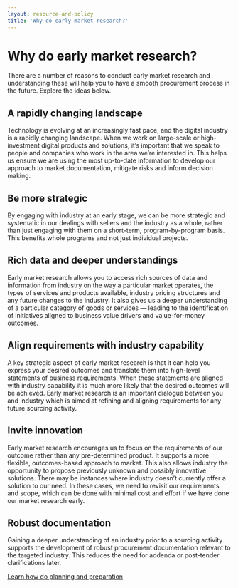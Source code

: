 ```yaml
---
layout: resource-and-policy
title: 'Why do early market research?'
---
```


# Why do early market research?

There are a number of reasons to conduct early market research and understanding these will help you to have a smooth procurement process in the future. Explore the ideas below.

## A rapidly changing landscape

Technology is evolving at an increasingly fast pace, and the digital industry is a rapidly changing landscape. When we work on large-scale or high-investment digital products and solutions, it’s important that we speak to people and companies who work in the area we’re interested in. This helps us ensure we are using the most up-to-date information to develop our approach to market documentation, mitigate risks and inform decision making.

## Be more strategic

By engaging with industry at an early stage, we can be more strategic and systematic in our dealings with sellers and the industry as a whole, rather than just engaging with them on a short-term, program-by-program basis. This benefits whole programs and not just individual projects.

## Rich data and deeper understandings

Early market research allows you to access rich sources of data and information from industry on the way a particular market operates, the types of services and products available, industry pricing structures and any future changes to the industry. It also gives us a deeper understanding of a particular category of goods or services — leading to the identification of initiatives aligned to business value drivers and value-for-money outcomes.

## Align requirements with industry capability

A key strategic aspect of early market research is that it can help you express your desired outcomes and translate them into high-level statements of business requirements. When these statements are aligned with industry capability it is much more likely that the desired outcomes will be achieved.
Early market research is an important dialogue between you and industry which is aimed at refining and aligning requirements for any future sourcing activity.

## Invite innovation

Early market research encourages us to focus on the requirements of our outcome rather than any pre-determined product. It supports a more flexible, outcomes-based approach to market. This also allows industry the opportunity to propose previously unknown and possibly innovative solutions.
There may be instances where industry doesn’t currently offer a solution to our need. In these cases, we need to revisit our requirements and scope, which can be done with minimal cost and effort if we have done our market research early.

## Robust documentation

Gaining a deeper understanding of an industry prior to a sourcing activity supports the development of robust procurement documentation relevant to the targeted industry. This reduces the need for addenda or post-tender clarifications later.

[Learn how do planning and preparation](/buyer/resources-and-policies/planning-and-preparation)

